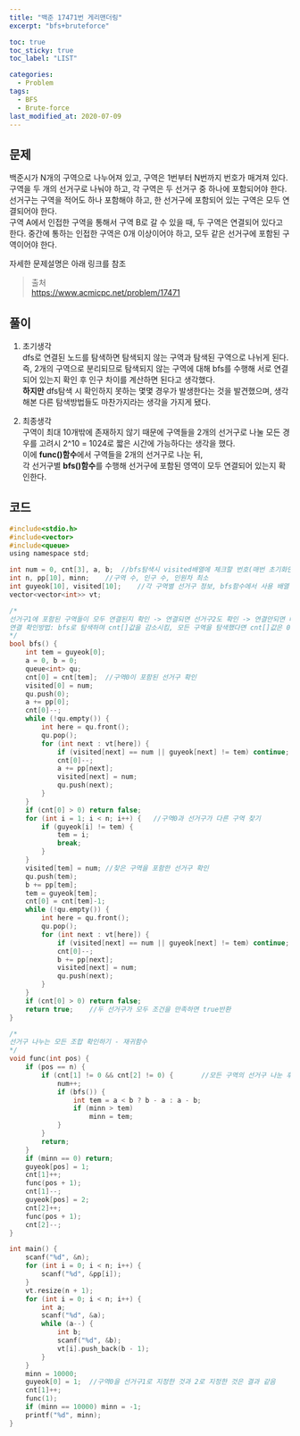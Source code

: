 ```yaml
---
title: "백준 17471번 게리맨더링"
excerpt: "bfs+bruteforce"

toc: true
toc_sticky: true
toc_label: "LIST"

categories:
  - Problem
tags:
  - BFS
  - Brute-force
last_modified_at: 2020-07-09
---
```

문제  
---------  
백준시가 N개의 구역으로 나누어져 있고, 구역은 1번부터 N번까지 번호가 매겨져 있다.  
구역을 두 개의 선거구로 나눠야 하고, 각 구역은 두 선거구 중 하나에 포함되어야 한다.  
선거구는 구역을 적어도 하나 포함해야 하고, 한 선거구에 포함되어 있는 구역은 모두 연결되어야 한다.  
구역 A에서 인접한 구역을 통해서 구역 B로 갈 수 있을 때, 두 구역은 연결되어 있다고 한다. 중간에 통하는 인접한 구역은 0개 이상이어야 하고, 모두 같은 선거구에 포함된 구역이어야 한다.  


자세한 문제설명은 아래 링크를 참조  

>출처  
><https://www.acmicpc.net/problem/17471>  

풀이  
------------  
1. 초기생각  
dfs로 연결된 노드를 탐색하면 탐색되지 않는 구역과 탐색된 구역으로 나뉘게 된다.  
즉, 2개의 구역으로 분리되므로 탐색되지 않는 구역에 대해 bfs를 수행해 서로 연결되어 있는지 확인 후 인구 차이를 계산하면 된다고 생각했다.  
**하지만** dfs탐색 시 확인하지 못하는 몇몇 경우가 발생한다는 것을 발견했으며, 생각해본 다른 탐색방법들도 마찬가지라는 생각을 가지게 됐다.  


2. 최종생각  
구역이 최대 10개밖에 존재하지 않기 때문에 구역들을 2개의 선거구로 나눌 모든 경우를 고려시 2^10 = 1024로 짧은 시간에 가능하다는 생각을 했다.  
이에 **func()함수**에서 구역들을 2개의 선거구로 나눈 뒤,  
각 선거구별 **bfs()함수**를 수행해 선거구에 포함된 영역이 모두 연결되어 있는지 확인한다.  


코드  
--------  
``` c  
#include<stdio.h>
#include<vector>
#include<queue>
using namespace std;

int num = 0, cnt[3], a, b;	//bfs탐색시 visited배열에 체크할 번호(매번 초기화안하려고), 선거구에 포함된 구역 수, 각 선거구 인원수 a, b  
int n, pp[10], minn;	//구역 수, 인구 수, 인원차 최소
int guyeok[10], visited[10];	//각 구역별 선거구 정보, bfs함수에서 사용 배열
vector<vector<int>> vt;

/*
선거구1에 포함된 구역들이 모두 연결된지 확인 -> 연결되면 선거구2도 확인 -> 연결안되면 바로 return -> 선거구2 연결확인후 return
연결 확인방법: bfs로 탐색하며 cnt[]값을 감소시킴, 모든 구역을 탐색했다면 cnt[]값은 0이된다. 아닐 경우 cnt[]값은 1이상
*/
bool bfs() {
	int tem = guyeok[0];
	a = 0, b = 0;
	queue<int> qu;
	cnt[0] = cnt[tem];	//구역0이 포함된 선거구 확인
	visited[0] = num;
	qu.push(0);
	a += pp[0];
	cnt[0]--;
	while (!qu.empty()) {
		int here = qu.front();
		qu.pop();
		for (int next : vt[here]) {
			if (visited[next] == num || guyeok[next] != tem) continue;
			cnt[0]--;
			a += pp[next];
			visited[next] = num;
			qu.push(next);
		}
	}
	if (cnt[0] > 0) return false;
	for (int i = 1; i < n; i++) {	//구역0과 선거구가 다른 구역 찾기
		if (guyeok[i] != tem) {
			tem = i;
			break;
		}
	}
	visited[tem] = num;	//찾은 구역을 포함한 선거구 확인
	qu.push(tem);
	b += pp[tem];
	tem = guyeok[tem];
	cnt[0] = cnt[tem]-1;
	while (!qu.empty()) {
		int here = qu.front();
		qu.pop();
		for (int next : vt[here]) {
			if (visited[next] == num || guyeok[next] != tem) continue;
			cnt[0]--;
			b += pp[next];
			visited[next] = num;
			qu.push(next);
		}
	}
	if (cnt[0] > 0) return false;
	return true;	//두 선거구가 모두 조건을 만족하면 true반환
}

/*
선거구 나누는 모든 조합 확인하기 - 재귀함수
*/
void func(int pos) {
	if (pos == n) {
		if (cnt[1] != 0 && cnt[2] != 0) {		//모든 구역의 선거구 나눈 후 각 선거구에 포함된 구역이 1이상이어야함
			num++;
			if (bfs()) {
				int tem = a < b ? b - a : a - b;
				if (minn > tem)
					minn = tem;
			}
		}
		return;
	}
	if (minn == 0) return;
	guyeok[pos] = 1;
	cnt[1]++;
	func(pos + 1);
	cnt[1]--;
	guyeok[pos] = 2;
	cnt[2]++;
	func(pos + 1);
	cnt[2]--;
}

int main() {
	scanf("%d", &n);
	for (int i = 0; i < n; i++) {
		scanf("%d", &pp[i]);
	}
	vt.resize(n + 1);
	for (int i = 0; i < n; i++) {
		int a;
		scanf("%d", &a);
		while (a--) {
			int b;
			scanf("%d", &b);
			vt[i].push_back(b - 1);
		}
	}
	minn = 10000;
	guyeok[0] = 1;	//구역0을 선거구1로 지정한 것과 2로 지정한 것은 결과 같음
	cnt[1]++;
	func(1);
	if (minn == 10000) minn = -1;
	printf("%d", minn);
}
```